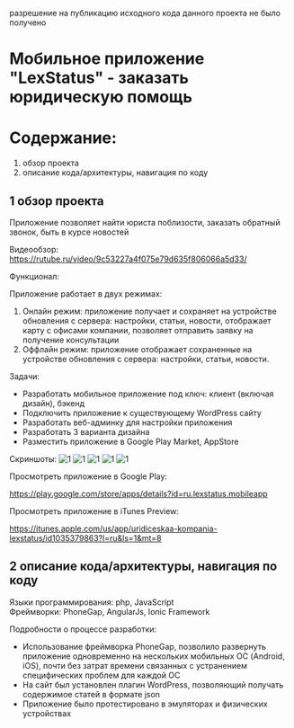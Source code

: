 разрешение на публикацию исходного кода данного проекта не было получено

# Мобильное приложение "LexStatus" - заказать юридическую помощь

# Содержание:
1. обзор проекта
2. описание кода/архитектуры, навигация по коду

## 1 обзор проекта

Приложение позволяет найти юриста поблизости, заказать обратный звонок, быть в курсе новостей

Видеообзор:
https://rutube.ru/video/9c53227a4f075e79d635f806066a5d33/

Функционал:

Приложение работает в двух режимах:
1. Онлайн режим: приложение получает и сохраняет на устройстве обновления с сервера: настройки, статьи, новости, отображает карту с офисами компании, позволяет отправить заявку на получение консультации
2. Оффлайн режим: приложение отображает сохраненные на устройстве обновления с сервера: настройки, статьи, новости.

Задачи:
- Разработать мобильное приложение под ключ: клиент (включая дизайн), бэкенд
- Подключить приложение к существующему WordPress сайту
- Разработать веб-админку для настройки приложения
- Разработать 3 варианта дизайна
- Разместить приложение в Google Play Market, AppStore

Скриншоты:
![1](https://github.com/s2023alek/mobile-app-LexStatus/blob/2bb257811302125a9b5020e927ddca2c82222597/README/1024x500.png)
![1](https://github.com/s2023alek/mobile-app-LexStatus/blob/2bb257811302125a9b5020e927ddca2c82222597/README/1.JPG)
![1](https://github.com/s2023alek/mobile-app-LexStatus/blob/2bb257811302125a9b5020e927ddca2c82222597/README/2.JPG)
![1](https://github.com/s2023alek/mobile-app-LexStatus/blob/2bb257811302125a9b5020e927ddca2c82222597/README/3.JPG)
![1](https://github.com/s2023alek/mobile-app-LexStatus/blob/2bb257811302125a9b5020e927ddca2c82222597/README/4.JPG)


Просмотреть приложение в Google Play:  

https://play.google.com/store/apps/details?id=ru.lexstatus.mobileapp  

Просмотреть приложение в iTunes Preview:  

https://itunes.apple.com/us/app/uridiceskaa-kompania-lexstatus/id1035379863?l=ru&ls=1&mt=8    


## 2 описание кода/архитектуры, навигация по коду

Языки программирования: php, JavaScript  
Фреймворки: PhoneGap, AngularJs, Ionic Framework  

Подробности о процессе разработки:  
- Использование фреймворка PhoneGap, позволило развернуть приложение одновременно на нескольких мобильных ОС (Android, iOS), почти без затрат времени связанных с устранением специфических проблем для каждой ОС  
- На сайт был установлен плагин WordPress, позволяющий получать содержимое статей в формате json  
- Приложение было протестировано в эмуляторах и физических устройствах

